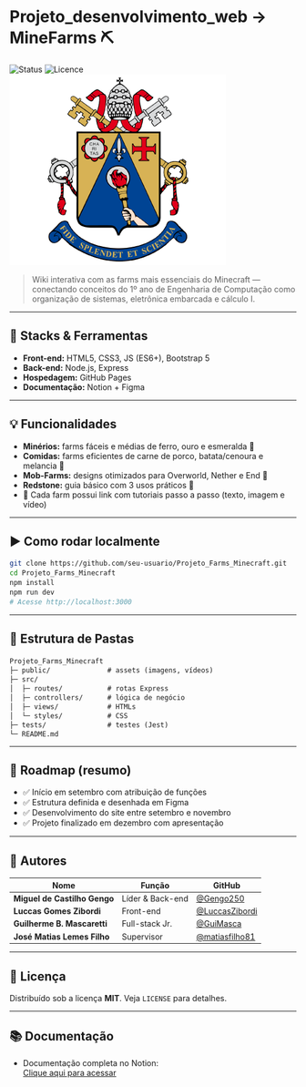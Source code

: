 # Projeto_desenvolvimento_web -> MineFarms ⛏️

![Status](https://img.shields.io/badge/status-finished-brightgreen)
![Licence](https://img.shields.io/badge/license-MIT-blue)
![Made in PUC-Campinas](/Documentação_das_farms/logo.png)

> Wiki interativa com as farms mais essenciais do Minecraft — conectando conceitos do 1º ano de Engenharia de Computação como organização de sistemas, eletrônica embarcada e cálculo I.

---

## 🔧 Stacks & Ferramentas

- **Front-end:** HTML5, CSS3, JS (ES6+), Bootstrap 5
- **Back-end:** Node.js, Express
- **Hospedagem:** GitHub Pages
- **Documentação:** Notion + Figma

---

## 💡 Funcionalidades

- **Minérios:** farms fáceis e médias de ferro, ouro e esmeralda 🥇
- **Comidas:** farms eficientes de carne de porco, batata/cenoura e melancia 🥔
- **Mob-Farms:** designs otimizados para Overworld, Nether e End 👾
- **Redstone:** guia básico com 3 usos práticos 🔴
- 🚀 Cada farm possui link com tutoriais passo a passo (texto, imagem e vídeo)

---

## ▶️ Como rodar localmente

```bash
git clone https://github.com/seu-usuario/Projeto_Farms_Minecraft.git
cd Projeto_Farms_Minecraft
npm install
npm run dev
# Acesse http://localhost:3000
```

---

## 📂 Estrutura de Pastas

```
Projeto_Farms_Minecraft
├─ public/              # assets (imagens, vídeos)
├─ src/
│  ├─ routes/           # rotas Express
│  ├─ controllers/      # lógica de negócio
│  ├─ views/            # HTMLs
│  └─ styles/           # CSS
├─ tests/               # testes (Jest)
└─ README.md
```

---

## 📌 Roadmap (resumo)

- ✅ Início em setembro com atribuição de funções
- ✅ Estrutura definida e desenhada em Figma
- ✅ Desenvolvimento do site entre setembro e novembro
- ✅ Projeto finalizado em dezembro com apresentação

---

## 👥 Autores

| Nome                         | Função           | GitHub                                             |
| ---------------------------- | ---------------- | -------------------------------------------------- |
| **Miguel de Castilho Gengo** | Líder & Back-end | [@Gengo250](https://github.com/Gengo250)           |
| **Luccas Gomes Zibordi**     | Front-end        | [@LuccasZibordi](https://github.com/LuccasZibordi) |
| **Guilherme B. Mascaretti**  | Full-stack Jr.   | [@GuiMasca](https://github.com/GuiMasca)           |
| **José Matias Lemes Filho**  | Supervisor       | [@matiasfilho81](https://github.com/matiasfilho81) |

---

## 📄 Licença

Distribuído sob a licença **MIT**. Veja `LICENSE` para detalhes.

---

## 📚 Documentação

- Documentação completa no Notion:  
  [Clique aqui para acessar](https://www.notion.so/MineFarms-Documenta-o-do-Projeto-22e420615f92802984def4e6af5cd913?source=copy_link)
